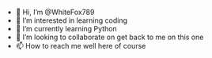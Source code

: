 - 👋 Hi, I’m @WhiteFox789
- 👀 I’m interested in learning coding
- 🌱 I’m currently learning Python
- 💞️ I’m looking to collaborate on get back to me on this one
- 📫 How to reach me well here of course

<!---
WhiteFox789/WhiteFox789 is a ✨ special ✨ repository because its `README.md` (this file) appears on your GitHub profile.
You can click the Preview link to take a look at your changes.
--->
